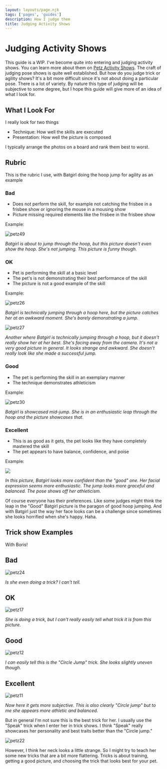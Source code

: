 ```yaml
---
layout: layouts/page.njk
tags: ['pages', 'guides']
description: How I judge them
title: Judging Activity Shows
---
```


# Judging Activity Shows
This guide is a WIP. I've become quite into entering and judging activity shows. You can learn more about them on [Petz Activity Shows](https://petz-activity-shows.glitch.me/). The craft of judging pose shows is quite well established. But how do you judge trick or agility shows? It's a bit more difficult since it's not about doing a particular pose. There is a lot of variety. By nature this type of judging will be subjective to some degree, but I hope this guide will give more of an idea of what I look for. 


## What I Look For
I really look for two things
- Technique: How well the skills are executed
- Presentation: How well the picture is composed

I typically arrange the photos on a board and rank them best to worst. 

## Rubric

This is the rubric I use, with Batgirl doing the hoop jump for agility as an example

### Bad
 - Does not perform the skill, for example not catching the frisbee in a frisbee show or ignoring the mouse in a mousing show
 - Picture missing required elements like the frisbee in the frisbee show 

Example:

![petz49](https://user-images.githubusercontent.com/1251094/132275124-3c4f748d-77f0-4e56-b55e-b4733c7e66e3.png)

*Batgirl is about to jump through the hoop, but this picture doesn't even show the hoop. She's not jumping. This picture is funny though.*

### OK
- Pet is performing the skill at a basic level
- The pet's is not demonstrating their best performance of the skill
- The picture is not a good example of the skill

Example: 

![petz26](https://user-images.githubusercontent.com/1251094/132275428-9542806e-0834-41e5-9caa-33b849928508.png)

*Batgirl is technically jumping through a hoop here, but the picture catches her at an awkward moment. She's barely demonstrating a jump.*

![petz27](https://user-images.githubusercontent.com/1251094/132380442-75406ce5-9721-4318-8dea-1e455c0cdafd.png)

*Another where Batgirl is technically jumping through a hoop, but it doesn't really show her at her best. She's facing away from the camera. It's not a very good picture in general. It looks strange and awkward. She doesn't really look like she made a successful jump.*

### Good
- The pet is performing the skill in an exemplary manner
- The technique demonstrates athleticism 

Example:

![petz30](https://user-images.githubusercontent.com/1251094/132275692-c89a0813-2ea2-4ef2-aece-3c4e8674e5e3.png)

*Batgirl is showcased mid-jump. She is in an enthusiastic leap through the hoop and the picture showcases that.*

### Excellent
- This is as good as it gets, the pet looks like they have completely mastered the skill
- The pet appears to have balance, confidence, and poise

Example:

![](https://dl.airtable.com/.attachmentThumbnails/e5179114876eaff02a5ad17490595044/35c6f528)

*In this picture, Batgirl looks more confident than the "good" one. Her facial expression seems more enthusiastic. The jump looks more graceful and balanced. The pose shows off her athleticism.* 

Of course everyone has their preferences. Like some judges might think the leap in the "Good" Batgirl picture is the paragon of good hoop jumping. And with Batgirl just the way her face looks can be a challenge since sometimes she looks horrified when she's happy. Haha. 


## Trick show Examples
With Boris!

## Bad
![petz24](https://user-images.githubusercontent.com/1251094/132381665-6ff681f2-b6f3-4a94-9b29-940b631ddf25.png)


*Is she even doing a trick? I can't tell.*

## OK
![petz17](https://user-images.githubusercontent.com/1251094/132381734-34e2dcd0-1495-4905-b3c7-4cfc2bfba608.png)

*She is doing a trick, but I can't really easily tell what trick it is from this picture.*

## Good
![petz12](https://user-images.githubusercontent.com/1251094/132382308-d9ff0501-eb10-45a5-8399-ea5e15b51cea.png)

*I can easily tell this is the "Circle Jump" trick. She looks slightly uneven though.*

## Excellent
![petz11](https://user-images.githubusercontent.com/1251094/132382480-5a30b169-1803-4b5f-b021-d25b3bd38d07.png)

*Now here it gets more subjective. This is also clearly "Circle jump" but to me she appears more athletic and balanced.*

But in general I'm not sure this is the best trick for her. I usually use the "Speak" trick when I enter her in trick shows. I think "Speak" really showcases her personality and best traits better than the "Circle jump."

![petz22](https://user-images.githubusercontent.com/1251094/132383486-05c07621-a6bf-43b2-954c-a7cd9260c4e2.png)

However, I think her neck looks a little strange. So I might try to teach her some new tricks that are a bit more flattering. Tricks is about training, getting a good picture, and choosing the trick that looks best for your pet.
